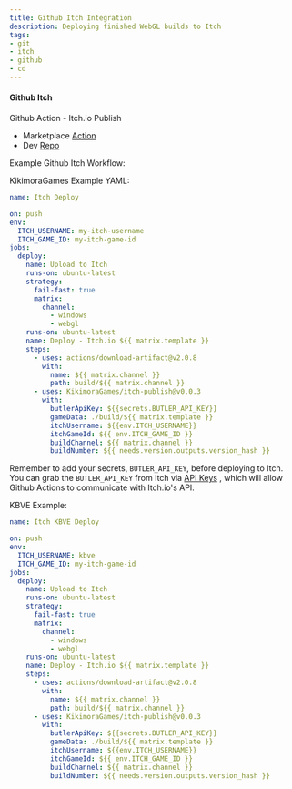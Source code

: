 ```yaml
---
title: Github Itch Integration
description: Deploying finished WebGL builds to Itch
tags:
- git
- itch
- github
- cd
---
```


#### Github Itch

Github Action - Itch.io Publish

- Marketplace [Action](https://github.com/marketplace/actions/itch-io-publish)
- Dev [Repo](https://github.com/KikimoraGames/itch-publish)

Example Github Itch Workflow:

KikimoraGames Example YAML:

```yaml
name: Itch Deploy

on: push
env:
  ITCH_USERNAME: my-itch-username
  ITCH_GAME_ID: my-itch-game-id
jobs:
  deploy:
    name: Upload to Itch
    runs-on: ubuntu-latest
    strategy:
      fail-fast: true
      matrix:
        channel:
          - windows
          - webgl
    runs-on: ubuntu-latest
    name: Deploy - Itch.io ${{ matrix.template }}
    steps:
      - uses: actions/download-artifact@v2.0.8
        with:
          name: ${{ matrix.channel }}
          path: build/${{ matrix.channel }}
      - uses: KikimoraGames/itch-publish@v0.0.3
        with:
          butlerApiKey: ${{secrets.BUTLER_API_KEY}}
          gameData: ./build/${{ matrix.template }}
          itchUsername: ${{env.ITCH_USERNAME}}
          itchGameId: ${{ env.ITCH_GAME_ID }}
          buildChannel: ${{ matrix.channel }}
          buildNumber: ${{ needs.version.outputs.version_hash }}

```

Remember to add your secrets, `BUTLER_API_KEY`, before deploying to Itch.
You can grab the `BUTLER_API_KEY` from Itch via [API Keys](https://itch.io/user/settings/api-keys) , which will allow Github Actions to communicate with Itch.io's API.

KBVE Example:

```yaml
name: Itch KBVE Deploy

on: push
env:
  ITCH_USERNAME: kbve
  ITCH_GAME_ID: my-itch-game-id
jobs:
  deploy:
    name: Upload to Itch
    runs-on: ubuntu-latest
    strategy:
      fail-fast: true
      matrix:
        channel:
          - windows
          - webgl
    runs-on: ubuntu-latest
    name: Deploy - Itch.io ${{ matrix.template }}
    steps:
      - uses: actions/download-artifact@v2.0.8
        with:
          name: ${{ matrix.channel }}
          path: build/${{ matrix.channel }}
      - uses: KikimoraGames/itch-publish@v0.0.3
        with:
          butlerApiKey: ${{secrets.BUTLER_API_KEY}}
          gameData: ./build/${{ matrix.template }}
          itchUsername: ${{env.ITCH_USERNAME}}
          itchGameId: ${{ env.ITCH_GAME_ID }}
          buildChannel: ${{ matrix.channel }}
          buildNumber: ${{ needs.version.outputs.version_hash }}
```
